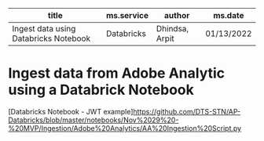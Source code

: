 
| title  | ms.service|  author  | ms.date |
| --- | --- | --- | --- 
|Ingest data using Databricks Notebook  |Databricks | Dhindsa, Arpit| 01/13/2022| 







# Ingest data from Adobe Analytic using a Databrick Notebook


[Databricks Notebook - JWT example]https://github.com/DTS-STN/AP-Databricks/blob/master/notebooks/Nov%2029%20-%20MVP/Ingestion/Adobe%20Analytics/AA%20Ingestion%20Script.py




